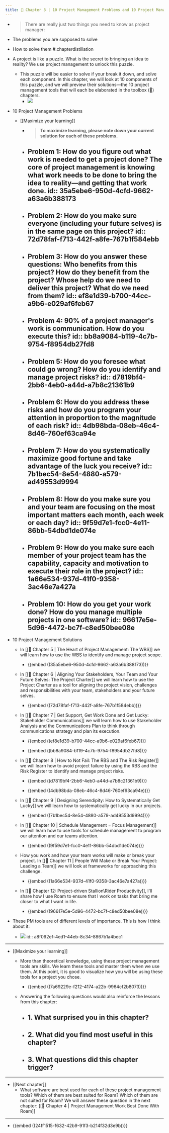 ```yaml
---
title: 🧭 Chapter 3 | 10 Project Management Problems and 10 Project Management Tools
---
```


- > There are really just two things you need to know as project manager:
- The problems you are supposed to solve
- How to solve them
#.chapterdistillation

- A project is like a puzzle. What is the secret to bringing an idea to reality? We use project management to unlock this puzzle.
	 - This puzzle will be easier to solve if your break it down, and solve each component. In this chapter, we will look at 10 components of this puzzle, and we will preview their solutions—the 10 project management tools that will each be elaborated in the toolbox (🧰) chapters.
		 - ![](https://firebasestorage.googleapis.com/v0/b/firescript-577a2.appspot.com/o/imgs%2Fapp%2FRoamfu%2FZPOUSEAvgX.png?alt=media&token=f86212a2-ba88-4969-897e-5e36aff4859b)

- 10 Project Management Problems
	 - [[Maximize your learning]]
		 - > **To maximize learning, please note down your current solution for each of these problems.**

		 - Problem 1: __How do you figure out what work is needed to get a project done?__ The core of project management is knowing what work needs to be done to bring the idea to reality—and getting that work done.
id:: 35a5ebe6-950d-4cfd-9662-a63a6b388173
			 - 

		 - Problem 2: __How do you make sure everyone (including your future selves) is in the same page on this project?__
id:: 72d78faf-f713-442f-a8fe-767b1f584ebb
			 - 

		 - Problem 3: __How do you answer these questions: Who benefits from this project? How do they benefit from the project? Whose help do we need to deliver this project? What do we need from them?__
id:: ef8e1d39-b700-44cc-a9b6-e029af6feb67
			 - 

		 - Problem 4: __90% of a project manager's work is communication. How do you execute this?__
id:: bb8a9084-b119-4c7b-9754-f8954db27fd8
			 - 

		 - Problem 5: __How do you foresee what could go wrong? How do you identify and manage project risks?__
id:: d7819bf4-2bb6-4eb0-a44d-a7b8c21361b9
			 - 

		 - Problem 6: __How do you address these risks and how do you program your attention in proportion to the magnitude of each risk?__
id:: 4db98bda-08eb-46c4-8d46-760ef63ca94e
			 - 

		 - Problem 7: __How do you systematically maximize good fortune and take advantage of the luck you receive?__
id:: 7b1bec54-8e54-4880-a579-ad49553d9994
			 - 

		 - Problem 8: __How do you make sure you and your team are focusing on the most important matters each month, each week or each day?__
id:: 9f59d7e1-fcc0-4e11-86bb-54dbd1de074e
			 - 

		 - Problem 9: __How do you make sure each member of your project team has the capability, capacity and motivation to execute their role in the project?__
id:: 1a66e534-937d-41f0-9358-3ac46e7a427a
			 - 

		 - Problem 10: __How do you get your work done? How do you manage multiple projects in one software?__
id:: 96617e5e-5d96-4472-bc7f-c8ed50bee08e
			 - 

- 10 Project Management Solutions
	 - In [[🧰 Chapter 5 | The Heart of Project Management: The WBS]] we will learn how to use the WBS to identify and manage project scope.
		 - {{embed  ((35a5ebe6-950d-4cfd-9662-a63a6b388173))}}

	 - In [[🧰 Chapter 6 | Aligning Your Stakeholders, Your Team and Your Future Selves: The Project Charter]] we will learn how to use the Project Charter as a tool for aligning the project vision, challenges and responsibilities with your team, stakeholders and your future selves.
		 - {{embed  ((72d78faf-f713-442f-a8fe-767b1f584ebb))}}

	 - In [[🧰 Chapter 7 | Get Support, Get Work Done and Get Lucky: Stakeholder Communications]] we will learn how to use Stakeholder Analysis and the Communications Plan to think through communications strategy and plan its execution.
		 - {{embed  ((ef8e1d39-b700-44cc-a9b6-e029af6feb67))}}

		 - {{embed  ((bb8a9084-b119-4c7b-9754-f8954db27fd8))}}

	 - In [[🧰 Chapter 8 | How to Not Fail: The RBS and The Risk Register]] we will learn how to avoid project failure by using the RBS and the Risk Register to identify and manage project risks.
		 - {{embed  ((d7819bf4-2bb6-4eb0-a44d-a7b8c21361b9))}}

		 - {{embed  ((4db98bda-08eb-46c4-8d46-760ef63ca94e))}}

	 - In [[🧰 Chapter 9 | Designing Serendipity: How to Systematically Get Lucky]] we will learn how to systematically get lucky in our projects.
		 - {{embed  ((7b1bec54-8e54-4880-a579-ad49553d9994))}}

	 - In [[🧰 Chapter 10 | Schedule Management = Focus Management]] we will learn how to use tools for schedule management to program our attention and our teams attention.
		 - {{embed  ((9f59d7e1-fcc0-4e11-86bb-54dbd1de074e))}}

	 - How you work and how your team works will make or break your project. In [[🧰 Chapter 11 | People Will Make or Break Your Project: Leading a Team]] we will look at frameworks for approaching this challenge.
		 - {{embed  ((1a66e534-937d-41f0-9358-3ac46e7a427a))}}

	 - In [[🧰 Chapter 12: Project-driven Stallion\Rider Productivity]], I'll share how I use Roam to ensure that I work on tasks that bring me closer to what I want in life.
		 - {{embed  ((96617e5e-5d96-4472-bc7f-c8ed50bee08e))}}

- These PM tools are of different levels of importance. This is how I think about it:
	 - ![](https://firebasestorage.googleapis.com/v0/b/firescript-577a2.appspot.com/o/imgs%2Fapp%2FRoamfu%2F4g3gFefBcI.png?alt=media&token=b9eb675b-906f-492f-80e1-f41c31a9855d)
id:: a8f092ef-4ed1-44eb-8c34-8867b1a4bec1

- ---

- [[Maximize your learning]]
	 - More than theoretical knowledge, using these project management tools are skills. We learn these tools and master them when we use them. At this point, it is good to visualize how you will be using these tools for a project you chose.
		 - {{embed  ((7a69229e-f212-4174-a22b-9964cf2b8073))}}

	 - Answering the following questions would also reinforce the lessons from this chapter:
		 - **1. What surprised you in this chapter?**
			 - 

		 - **2. What did you find most useful in this chapter?**
			 - 

		 - **3. What questions did this chapter trigger?**
			 - 

- ---

- [[Next chapter]]
	 - What software are best used for each of these project management tools? Which of them are best suited for Roam? Which of them are not suited for Roam? We will answer these question in the next chapter: [[🧭 Chapter 4 | Project Management Work Best Done With Roam]]

- ---

- {{embed  ((24ff1515-f632-42b9-91f3-b214f32d3e9b))}}
